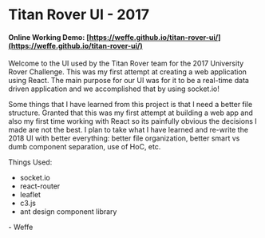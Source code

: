 # Titan Rover UI - 2017

#### Online Working Demo: [https://weffe.github.io/titan-rover-ui/](https://weffe.github.io/titan-rover-ui/)

Welcome to the UI used by the Titan Rover team for the 2017 University Rover Challenge. This was my first attempt at creating
a web application using React. The main purpose for our UI was for it to be a real-time data driven application and we accomplished that
by using socket.io!

Some things that I have learned from this project is that I need a better file structure. Granted that this was my first attempt at
building a web app and also my first time working with React so its painfully obvious the decisions I made are not the best. I plan to
take what I have learned and re-write the 2018 UI with better everything: better file organization, better smart vs dumb component separation,
use of HoC, etc.

Things Used:

- socket.io
- react-router
- leaflet
- c3.js
- ant design component library

\- Weffe